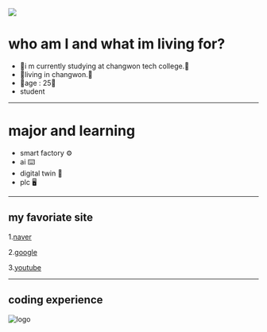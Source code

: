 <img src="https://capsule-render.vercel.app/api?type=wave&color=auto&height=300&section=header&text=song%20jin%20sub&fontSize=90" />


# who am I and what im living for? 
* 🐶i m currently studying at changwon tech college.🐶
* 🐼living in changwon.🐼
* 🐯age : 25🐯
* student 


***
# major and learning
* smart factory ⚙️
* ai ⌨️
* digital twin 🔧
* plc 🖥️
*** 
## my favoriate site 



1.[naver](https://www.naver.com/)


2.[google](https://www.google.com/)


3.[youtube](https://www.youtube.com/)
***
## coding experience
![logo](https://search.pstatic.net/common/?src=http%3A%2F%2Fblogfiles.naver.net%2FMjAyMjA4MjVfMjQ0%2FMDAxNjYxMzY5OTU2MTkx.-w63I9IH-4VwS6IhyK5OJbh86tzcdMONnBE5-5ECJmwg.pRWPQm8zlCK2ww8UrdoE8mOZJ_sYBPzMGJyhAGCQgZEg.PNG.leporem87%2Fimage.png&type=sc960_832)
